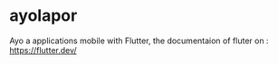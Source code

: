 # ayolapor
Ayo a applications mobile with Flutter, the documentaion of fluter on :
https://flutter.dev/
